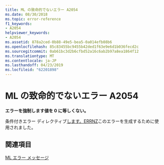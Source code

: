 ```yaml
---
title: ML の致命的でないエラー A2054
ms.date: 08/30/2018
ms.topic: error-reference
f1_keywords:
- A2054
helpviewer_keywords:
- A2054
ms.assetid: 878a2ced-0b88-49e5-bea5-0a014efb08b6
ms.openlocfilehash: 85c83455bc9455b42ded1f63e9e6d1b036fecd2c
ms.sourcegitcommit: 0ab61bc3d2b6cfbd52a16c6ab2b97a8ea1864f12
ms.translationtype: MT
ms.contentlocale: ja-JP
ms.lasthandoff: 04/23/2019
ms.locfileid: "62201898"
---
```

# <a name="ml-nonfatal-error-a2054"></a>ML の致命的でないエラー A2054

**エラーを強制します値を 0 に等しくない。**

条件付きエラー ディレクティブ[します。ERRNZ](../../assembler/masm/dot-errnz.md)このエラーを生成するために使用されました。

## <a name="see-also"></a>関連項目

[ML エラー メッセージ](../../assembler/masm/ml-error-messages.md)<br/>